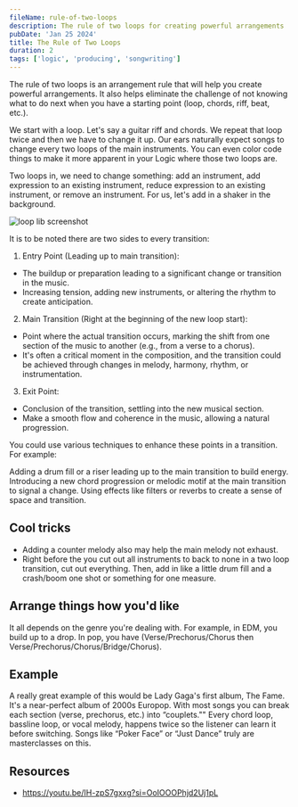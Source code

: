 ```yaml
---
fileName: rule-of-two-loops
description: The rule of two loops for creating powerful arrangements 
pubDate: 'Jan 25 2024'
title: The Rule of Two Loops
duration: 2
tags: ['logic', 'producing', 'songwriting']
---
```


The rule of two loops is an arrangement rule that will help you create powerful arrangements. It also helps eliminate the challenge of not knowing what to do next when you have a starting point (loop, chords, riff, beat, etc.).

We start with a loop. Let's say a guitar riff and chords. We repeat that loop twice and then we have to change it up. Our ears naturally expect songs to change every two loops of the main instruments. You can even color code things to make it more apparent in your Logic where those two loops are.

Two loops in, we need to change something: add an instrument, add expression to an existing instrument, reduce expression to an existing instrument, or remove an instrument. For us, let's add in a shaker in the background.

![loop lib screenshot](/blog/rule-of-two-loops/loops-pic.png)

It is to be noted there are two sides to every transition:

1. Entry Point (Leading up to main transition):

- The buildup or preparation leading to a significant change or transition in the music.
- Increasing tension, adding new instruments, or altering the rhythm to create anticipation.

2. Main Transition (Right at the beginning of the new loop start):

- Point where the actual transition occurs, marking the shift from one section of the music to another (e.g., from a verse to a chorus).
- It's often a critical moment in the composition, and the transition could be achieved through changes in melody, harmony, rhythm, or instrumentation.

3. Exit Point:

- Conclusion of the transition, settling into the new musical section.
- Make a smooth flow and coherence in the music, allowing a natural progression.

You could use various techniques to enhance these points in a transition. For example:

Adding a drum fill or a riser leading up to the main transition to build energy.
Introducing a new chord progression or melodic motif at the main transition to signal a change. Using effects like filters or reverbs to create a sense of space and transition.

## Cool tricks

- Adding a counter melody also may help the main melody not exhaust.
- Right before the you cut out all instruments to back to none in a two loop transition, cut out everything. Then, add in like a little drum fill and a crash/boom one shot or something for one measure.

## Arrange things how you'd like

It all depends on the genre you're dealing with. For example, in EDM, you build up to a drop. In pop, you have (Verse/Prechorus/Chorus then Verse/Prechorus/Chorus/Bridge/Chorus).

## Example

A really great example of this would be Lady Gaga's first album, The Fame. It's a near-perfect album of 2000s Europop. With most songs you can break each section (verse, prechorus, etc.) into “couplets."" Every chord loop, bassline loop, or vocal melody, happens twice so the listener can learn it before switching. Songs like “Poker Face” or “Just Dance” truly are masterclasses on this.

## Resources

- https://youtu.be/IH-zpS7gxxg?si=OoIOOOPhjd2Uj1pL